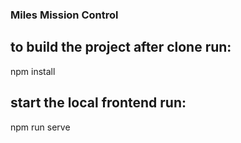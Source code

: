 ### Miles Mission Control

## to build the project after clone run:
npm install


## start the local frontend run:
npm run serve

